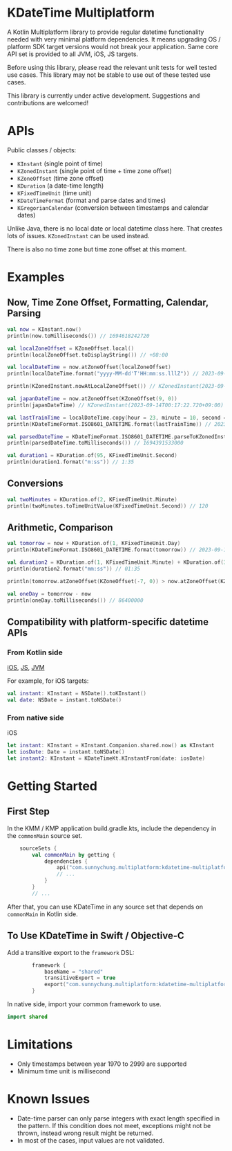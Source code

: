 # KDateTime Multiplatform

A Kotlin Multiplatform library to provide regular datetime functionality needed with very minimal platform dependencies. It means upgrading OS / platform SDK target versions would not break your application. Same core API set is provided to all JVM, iOS, JS targets.

Before using this library, please read the relevant unit tests for well tested use cases. This library may not be stable to use out of these tested use cases.

This library is currently under active development. Suggestions and contributions are welcomed!

# APIs

Public classes / objects:
- `KInstant` (single point of time)
- `KZonedInstant` (single point of time + time zone offset)
- `KZoneOffset` (time zone offset)
- `KDuration` (a date-time length)
- `KFixedTimeUnit` (time unit)
- `KDateTimeFormat` (format and parse dates and times)
- `KGregorianCalendar` (conversion between timestamps and calendar dates)

Unlike Java, there is no local date or local datetime class here. That creates lots of issues. `KZonedInstant` can be used instead.

There is also no time zone but time zone offset at this moment.

# Examples

## Now, Time Zone Offset, Formatting, Calendar, Parsing
```kotlin
val now = KInstant.now()
println(now.toMilliseconds()) // 1694618242720

val localZoneOffset = KZoneOffset.local()
println(localZoneOffset.toDisplayString()) // +08:00

val localDateTime = now.atZoneOffset(localZoneOffset)
println(localDateTime.format("yyyy-MM-dd'T'HH:mm:ss.lllZ")) // 2023-09-13T23:17:22.720+08:00

println(KZonedInstant.nowAtLocalZoneOffset()) // KZonedInstant(2023-09-13T23:17:22.722+08:00)

val japanDateTime = now.atZoneOffset(KZoneOffset(9, 0))
println(japanDateTime) // KZonedInstant(2023-09-14T00:17:22.720+09:00)

val lastTrainTime = localDateTime.copy(hour = 23, minute = 10, second = 0, millisecond = 0)
println(KDateTimeFormat.ISO8601_DATETIME.format(lastTrainTime)) // 2023-09-13T23:10:00+08:00

val parsedDateTime = KDateTimeFormat.ISO8601_DATETIME.parseToKZonedInstant("2023-09-10T17:18:53-07:00")
println(parsedDateTime.toMilliseconds()) // 1694391533000

val duration1 = KDuration.of(95, KFixedTimeUnit.Second)
println(duration1.format("m:ss")) // 1:35
```

## Conversions
```kotlin
val twoMinutes = KDuration.of(2, KFixedTimeUnit.Minute)
println(twoMinutes.toTimeUnitValue(KFixedTimeUnit.Second)) // 120
```

## Arithmetic, Comparison
```kotlin
val tomorrow = now + KDuration.of(1, KFixedTimeUnit.Day)
println(KDateTimeFormat.ISO8601_DATETIME.format(tomorrow)) // 2023-09-14T15:17:22Z

val duration2 = KDuration.of(1, KFixedTimeUnit.Minute) + KDuration.of(35, KFixedTimeUnit.Second)
println(duration2.format("mm:ss")) // 01:35

println(tomorrow.atZoneOffset(KZoneOffset(-7, 0)) > now.atZoneOffset(KZoneOffset(8, 0))) // true

val oneDay = tomorrow - now
println(oneDay.toMilliseconds()) // 86400000
```

## Compatibility with platform-specific datetime APIs
### From Kotlin side
[iOS](src/darwinMain/kotlin/com/sunnychung/lib/multiplatform/kdatetime/KDateTime.kt),
[JS](src/jsMain/kotlin/com/sunnychung/lib/multiplatform/kdatetime/JsPlatformDatetimeConversion.kt),
[JVM](src/jvmMain/kotlin/com/sunnychung/lib/multiplatform/kdatetime/JvmPlatformDatetimeConversion.kt)

For example, for iOS targets:
```kotlin
val instant: KInstant = NSDate().toKInstant()
val date: NSDate = instant.toNSDate()
```

### From native side
iOS
```swift
let instant: KInstant = KInstant.Companion.shared.now() as KInstant
let iosDate: Date = instant.toNSDate()
let instant2: KInstant = KDateTimeKt.KInstantFrom(date: iosDate)
```

# Getting Started

## First Step

In the KMM / KMP application build.gradle.kts, include the dependency in the `commonMain` source set.
```kotlin
    sourceSets {
        val commonMain by getting {
            dependencies {
                api("com.sunnychung.multiplatform:kdatetime-multiplatform:0.1.0-SNAPSHOT")
                // ...
            }
        }
        // ...
```

After that, you can use KDateTime in any source set that depends on `commonMain` in Kotlin side.

## To Use KDateTime in Swift / Objective-C
Add a transitive export to the `framework` DSL:
```kotlin
        framework {
            baseName = "shared"
            transitiveExport = true
            export("com.sunnychung.multiplatform:kdatetime-multiplatform:0.1.0-SNAPSHOT")
        }
```

In native side, import your common framework to use.
```swift
import shared
```

# Limitations
- Only timestamps between year 1970 to 2999 are supported
- Minimum time unit is millisecond

# Known Issues
- Date-time parser can only parse integers with exact length specified in the pattern. If this condition does not meet, exceptions might not be thrown, instead wrong result might be returned. 
- In most of the cases, input values are not validated.
